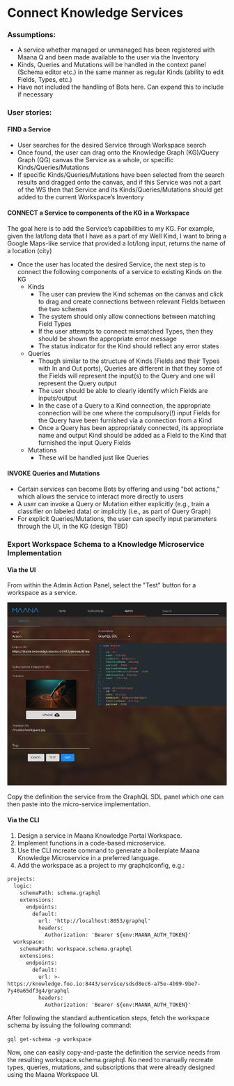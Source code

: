 # Connect Knowledge Services

### Assumptions:

* A service whether managed or unmanaged has been registered with Maana Q and been made available to the user via the Inventory
* Kinds, Queries and Mutations will be handled in the context panel \(Schema editor etc.\) in the same manner as regular Kinds \(ability to edit Fields, Types, etc.\)
* Have not included the handling of Bots here. Can expand this to include if necessary

### User stories: 

#### **FIND** a Service

* User searches for the desired Service through Workspace search
* Once found, the user can drag onto the Knowledge Graph \(KG\)/Query Graph \(QG\) canvas the Service as a whole, or specific Kinds/Queries/Mutations
* If specific Kinds/Queries/Mutations have been selected from the search results and dragged onto the canvas, and if this Service was not a part of the WS then that Service and its Kinds/Queries/Mutations should get added to the current Workspace’s Inventory

#### **CONNECT** a Service to components of the KG in a Workspace

The goal here is to add the Service’s capabilities to my KG. For example, given the lat/long data that I have as a part of my Well Kind, I want to bring a Google Maps-like service that provided a lot/long input, returns the name of a location \(city\)

* Once the user has located the desired Service, the next step is to connect the following components of a service to existing Kinds on the KG
  * Kinds
    * The user can preview the Kind schemas on the canvas and click to drag and create connections between relevant Fields between the two schemas
    * The system should only allow connections between matching Field Types
    * If the user attempts to connect mismatched Types, then they should be shown the appropriate error message
    * The status indicator for the Kind should reflect any error states
  * Queries
    * Though similar to the structure of Kinds \(Fields and their Types with In and Out ports\), Queries are different in that they some of the Fields will represent the input\(s\) to the Query and one will represent the Query output
    * The user should be able to clearly identify which Fields are inputs/output
    * In the case of a Query to a Kind connection, the appropriate connection will be one where the compulsory\(!\) input Fields for the Query have been furnished via a connection from a Kind
    * Once a Query has been appropriately connected, its appropriate name and output Kind should be added as a Field to the Kind that furnished the input Query Fields
  * Mutations
    * These will be handled just like Queries

#### **INVOKE** Queries and Mutations

* Certain services can become Bots by offering and using "bot actions," which allows the service to interact more directly to users
* A user can invoke a Query or Mutation either explicitly \(e.g., train a classifier on labeled data\) or implicitly \(i.e., as part of Query Graph\)
* For explicit Queries/Mutations, the user can specify input parameters through the UI, in the KG \(design TBD\)

### Export Workspace Schema to a Knowledge Microservice Implementation

#### Via the UI

From within the Admin Action Panel, select the "Test" button for a workspace as a service.

![Admin Action Panel Test Service Schema Mode](../../.gitbook/assets/image%20%2811%29.png)

Copy the definition the service from the GraphQL SDL panel which one can then paste into the micro-service implementation.

#### Via the CLI

1. Design a service in Maana Knowledge Portal Workspace.
2. Implement functions in a code-based microservice.
3. Use the CLI mcreate command to generate a boilerplate Maana Knowledge Microservice in a preferred language.
4. Add the workspace as a project to my graphqlconfig, e.g.:

```text
projects:
  logic:
    schemaPath: schema.graphql
    extensions:
      endpoints:
        default:
          url: 'http://localhost:8053/graphql'
          headers:
            Authorization: 'Bearer ${env:MAANA_AUTH_TOKEN}'
  workspace:
    schemaPath: workspace.schema.graphql
    extensions:
      endpoints:
        default:
          url: >-
https://knowledge.foo.io:8443/service/sdsd8ec6-a75e-4b99-9be7-7y40a65df3g4/graphql
          headers:
            Authorization: 'Bearer ${env:MAANA_AUTH_TOKEN}'
```

After following the standard authentication steps, fetch the workspace schema by issuing the following command:

`gql get-schema -p workspace`

Now, one can easily copy-and-paste the definition the service needs from the resulting workspace.schema.graphql. No need to manually recreate types, queries, mutations, and subscriptions that were already designed using the Maana Workspace UI.


